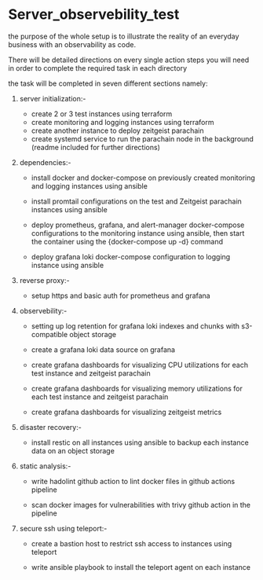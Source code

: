 # Server_observebility_test

the purpose of the whole setup is to illustrate the reality of an everyday business with
an observability as code.


There will be detailed directions on every single action steps you will need in order to complete the 
required task in each directory 

the task will be completed in seven different sections namely:

1. server initialization:- 
   
   * create 2 or 3 test instances using terraform 
   * create monitoring and logging instances using terraform
   * create another instance to deploy zeitgeist parachain
   * create systemd service to run the parachain node in the background 
     (readme included for further directions)
   
   
2. dependencies:- 

   * install docker and docker-compose on previously created monitoring and 
     logging instances using ansible 
     
   * install promtail configurations on the test and Zeitgeist parachain 
     instances using ansible 
     
   * deploy prometheus, grafana, and alert-manager docker-compose configurations
     to the monitoring instance using ansible, then start the container using the 
     {docker-compose up -d} command
     
   * deploy grafana loki docker-compose configuration to logging instance using 
     ansible
     
      
3. reverse proxy:-

   * setup https and basic auth for prometheus and grafana 
   
   
4. observebility:-

   * setting up log retention for grafana loki indexes and chunks with 
     s3-compatible object storage 
     
   * create a grafana loki data source on grafana 
   
   * create grafana dashboards for visualizing CPU utilizations for each
     test instance and zeitgeist parachain
     
   * create grafana dashboards for visualizing memory utilizations for each
     test instance and zeitgeist parachain
     
   * create grafana dashboards for visualizing zeitgeist metrics
   

5. disaster recovery:-

   * install restic on all instances using ansible to backup each instance data
     on an object storage
     
     
6. static analysis:- 

   * write hadolint github action to lint docker files in github actions 
     pipeline
     
   * scan docker images for vulnerabilities with trivy github action in the 
     pipeline 
     
7. secure ssh using teleport:-

   * create a bastion host to restrict ssh access to instances using teleport 
   
   * write ansible playbook to install the teleport agent on each instance 
     









